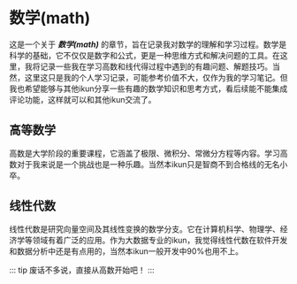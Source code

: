 # 数学(math)

这是一个关于 ***数学(math)*** 的章节，旨在记录我对数学的理解和学习过程。数学是科学的基础，它不仅仅是数字和公式，更是一种思维方式和解决问题的工具。在这里，我将记录一些我在学习高数和线代得过程中遇到的有趣问题、解题技巧。当然，这里这只是我的个人学习记录，可能参考价值不大，仅作为我的学习笔记。但我也希望能够与其他ikun分享一些有趣的数学知识和思考方式，看后续能不能集成评论功能，这样就可以和其他ikun交流了。

## 高等数学
高数是大学阶段的重要课程，它涵盖了极限、微积分、常微分方程等内容。学习高数对于我来说是一个挑战也是一种乐趣。当然本ikun只是智商不到合格线的无名小卒。

## 线性代数
线性代数是研究向量空间及其线性变换的数学分支。它在计算机科学、物理学、经济学等领域有着广泛的应用。作为大数据专业的ikun，我觉得线性代数在软件开发和数据分析中还是有点用的，当然本ikun一般开发中90%也用不上。

::: tip
废话不多说，直接从高数开始吧！
:::